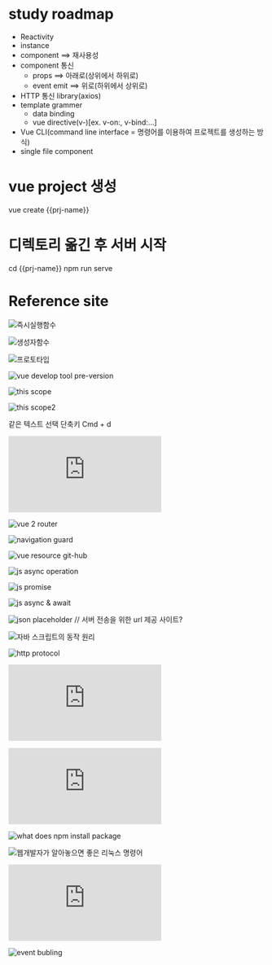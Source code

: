 # study roadmap
- Reactivity
- instance
- component ==> 재사용성
- component 통신
    - props     ==> 아래로(상위에서 하위로)
    - event emit        ==> 위로(하위에서 상위로)
- HTTP 통신 library(axios)
- template grammer
    - data binding
    - vue directive(v-)[ex. v-on:, v-bind:...]
- Vue CLI(command line interface = 명령어를 이용하여 프로젝트를 생성하는 방식)
- single file component


# vue project 생성
vue create {{prj-name}}
# 디렉토리 옮긴 후 서버 시작
cd {{prj-name}}
npm run serve

# Reference site
![즉시실행함수](https://developer.mozilla.org/ko/docs/Glossary/IIFE)

![생성자함수](https://developer.mozilla.org/ko/docs/Web/JavaScript/Reference/Global_Objects/Function)

![프로토타입](https://developer.mozilla.org/ko/docs/Web/JavaScript/Reference/Global_Objects/Object/constructor)

![vue develop tool pre-version](https://chrome.google.com/webstore/detail/vuejs-devtools/iaajmlceplecbljialhhkmedjlpdblhp)

![this scope](https://www.w3schools.com/js/js_this.asp)

![this scope2](https://betterprogramming.pub/understanding-the-this-keyword-in-javascript-cb76d4c7c5e8)

같은 텍스트 선택 단축키 Cmd + d

![vue router install guide](https://joshua1988.github.io/vue-camp/vue/router.html#%E1%84%87%E1%85%B2-%E1%84%85%E1%85%A1%E1%84%8B%E1%85%AE%E1%84%90%E1%85%A5-%E1%84%89%E1%85%A5%E1%86%AF%E1%84%8E%E1%85%B5)

![vue 2 router ](https://v3.router.vuejs.org/)

![navigation guard](https://joshua1988.github.io/web-development/vuejs/vue-router-navigation-guards/)

![vue resource git-hub](https://github.com/pagekit/vue-resource)

![js async operation](https://joshua1988.github.io/web-development/javascript/javascript-asynchronous-operation/)

![js promise](https://joshua1988.github.io/web-development/javascript/promise-for-beginners/)

![js async & await](https://joshua1988.github.io/web-development/javascript/js-async-await/)

![json placeholder](https://jsonplaceholder.typicode.com/)
// 서버 전송을 위한 url 제공 사이트? 

![자바 스크립트의 동작 원리](https://joshua1988.github.io/web-development/translation/javascript/how-js-works-inside-engine/)

![http protocol](https://joshua1988.github.io/web-development/http-part1/)

![form input binding](https://vuejs.org/guide/essentials/forms.html)

![vue computed VS watch](https://vuejs.org/guide/essentials/computed.html)

![what does npm install package](https://stackoverflow.com/questions/5926672/where-does-npm-install-packages)

![웹개발자가 알아놓으면 좋은 리눅스 명령어](https://joshua1988.github.io/web-development/linux-commands-for-beginners/)

![node.js & npm](https://joshua1988.github.io/webpack-guide/build/node-npm.html)

![event bubling](https://joshua1988.github.io/web-development/javascript/event-propagation-delegation/)


